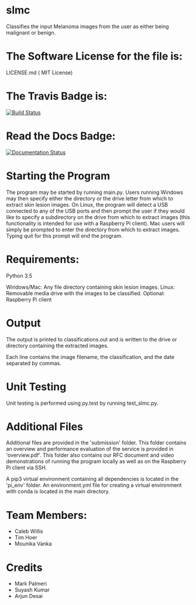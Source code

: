 # slmc 
Classifies the input Melanoma images from the user as either being malignant or benign.



The Software License for the file is:
=========
LICENSE.md ( MIT License)

The Travis Badge is:
=========
[![Build Status](https://travis-ci.org/calebkw/slmc.svg?branch=master)](https://travis-ci.org/calebkw/slmc)

Read the Docs Badge:
=========
<a href='http://slmc.readthedocs.io/en/latest/?badge=latest'>
    <img src='https://readthedocs.org/projects/slmc/badge/?version=latest' alt='Documentation Status' />
</a>

Starting the Program
=========
The program may be started by running main.py. Users running Windows may then specify either the directory or the drive letter from which to extract skin lesion images. On Linux, the program will detect a USB connected to any of the USB ports and then prompt the user if they would like to specify a subdirectory on the drive from which to extract images (this functionality is intended for use with a Raspberry Pi client). Mac users will simply be prompted to enter the directory from which to extract images. Typing quit for this prompt will end the program.

Requirements:
=========
Python 3.5

Windows/Mac: Any file directory containing skin lesion images.
Linux: Removable media drive with the images to be classified.
Optional: Raspberry Pi client

Output
=========
The output is printed to classifications.out and is written to the drive or directory containing the extracted images.

Each line contains the image filename, the classification, and the date separated by commas.


Unit Testing
=========
Unit testing is performed using py.test by running test_slmc.py.


Additional Files
=========
Additional files are provided in the 'submission' folder. This folder contains an overview and performance evaluation of the service is provided in 'overview.pdf'. This folder also contains our RFC document and video demonstrations of running the program locally as well as on the Raspberry Pi client via SSH. 

A pip3 virtual environment containing all dependencies is located in the 'pi_env' folder. An environment.yml file for creating a virtual environment with conda is located in the main directory.


Team Members:
======
+ Caleb Willis
+ Tim Hoer
+ Mounika Vanka


Credits
=======
* Mark Palmeri
* Suyash Kumar
* Arjun Desai



